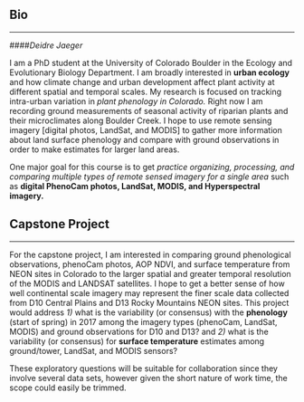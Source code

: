 ## Bio
***  

####*Deidre Jaeger*

 I am a PhD student at the University of Colorado Boulder in the Ecology and Evolutionary Biology Department. I am broadly interested in **urban ecology** and how climate change and urban development affect plant activity at different spatial and temporal scales. My research is focused on tracking intra-urban variation in *plant phenology in Colorado.* Right now I am recording ground measurements of seasonal activity of riparian plants and their microclimates along Boulder Creek. I hope to use remote sensing imagery [digital photos, LandSat, and MODIS] to gather more information about land surface phenology and compare with ground observations in order to make estimates for larger land areas.

 One major goal for this course is to get *practice organizing, processing, and comparing multiple types of remote sensed imagery for a single area* such as **digital PhenoCam photos, LandSat, MODIS, and Hyperspectral imagery.**


## Capstone Project
***
For the capstone project, I am interested in comparing ground phenological observations, phenoCam photos, AOP NDVI, and surface temperature from NEON sites in Colorado to the larger spatial and greater temporal resolution of the MODIS and LANDSAT satellites. I hope to get a better sense of how well continental scale imagery may represent the finer scale data collected from D10 Central Plains and D13 Rocky Mountains NEON sites. This project would address *1)* what is the variability (or consensus) with the **phenology** (start of spring) in 2017 among the imagery types (phenoCam, LandSat, MODIS) and ground observations for D10 and D13?  and *2)* what is the variability (or consensus) for **surface temperature** estimates among ground/tower, LandSat, and MODIS sensors?

These exploratory questions will be suitable for collaboration since they involve several data sets, however given the short nature of work time, the scope could easily be trimmed.
